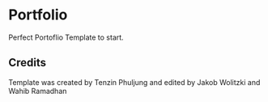 # Portfolio 
Perfect Portoflio Template to start.
## Credits
Template was created by Tenzin Phuljung and edited by Jakob Wolitzki and Wahib Ramadhan